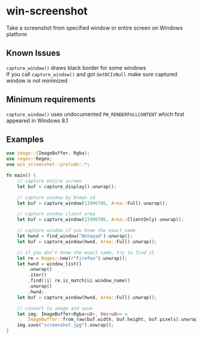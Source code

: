 # win-screenshot
Take a screenshot from specified window or entire screen on Windows platform

## Known Issues
`capture_window()` draws black border for some windows  
If you call `capture_window()` and got `GetDCIsNull` make sure captured window is not minimized

## Minimum requirements
`capture_window()` uses undocumented `PW_RENDERFULLCONTENT` which first appeared in Windows 8.1

## Examples
```rust
use image::{ImageBuffer, Rgba};
use regex::Regex;
use win_screenshot::prelude::*;

fn main() {
    // capture entire screen
    let buf = capture_display().unwrap();

    // capture window by known id
    let buf = capture_window(11996706, Area::Full).unwrap();

    // capture window client area
    let buf = capture_window(11996706, Area::ClientOnly).unwrap();

    // capture window if you know the exact name
    let hwnd = find_window("Notepad").unwrap();
    let buf = capture_window(hwnd, Area::Full).unwrap();

    // if you don't know the exact name, try to find it
    let re = Regex::new(r"Firefox").unwrap();
    let hwnd = window_list()
        .unwrap()
        .iter()
        .find(|i| re.is_match(&i.window_name))
        .unwrap()
        .hwnd;
    let buf = capture_window(hwnd, Area::Full).unwrap();

    // convert to image and save
    let img: ImageBuffer<Rgba<u8>, Vec<u8>> =
        ImageBuffer::from_raw(buf.width, buf.height, buf.pixels).unwrap();
    img.save("screenshot.jpg").unwrap();
}
```